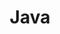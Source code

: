 ---
lang: zh-CN
title: Java
description: 前端技术栈积累
home: true
heroImage: https://cdn-statics.zmn.cn/_nuxt/img/logo_web.b793f2a.png
heroText: 大前端技术栈~
tagline: 💎
actions:


- text: HTML5
  link: /web/01_html5/01_html
  type: primary
- text: JavaScript
  link: /web/02_js/
  type: primary
- text: 前端工程化
  link: /web/03_modules/
  type: primary
- text: Vue
  link: /web/04_vue/
  type: secondary
- text: React
  link: /web/05_react/
  type: secondary
- text: 小程序与游戏开发
  link: /web/06_mobile/
  type: secondary

footer: faustine 2022

---
